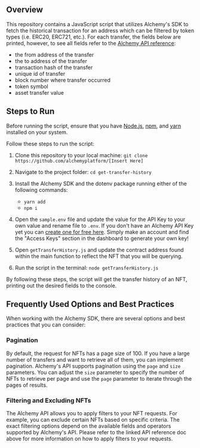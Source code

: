 ## Overview
This repository contains a JavaScript script that utilizes Alchemy's SDK to fetch the historical transaction for an address which can be filtered by token types (i.e. ERC20, ERC721, etc.). For each transfer, the fields below are printed, however, to see all fields refer to the [Alchemy API reference](https://docs.alchemy.com/reference/sdk-getassettransfers):

- the from address of the transfer
- the to address of the transfer
- transaction hash of the transfer
- unique id of transfer
- block number where transfer occurred
- token symbol
- asset transfer value


## Steps to Run

Before running the script, ensure that you have [Node.js](https://docs.npmjs.com/downloading-and-installing-node-js-and-npm), [npm](https://docs.npmjs.com/downloading-and-installing-node-js-and-npm), and [yarn](https://classic.yarnpkg.com/lang/en/docs/install/#mac-stable) installed on your system. 

Follow these steps to run the script:

1. Clone this repository to your local machine:
`git clone https://github.com/alchemyplatform/[Insert Here]`


2. Navigate to the project folder: `cd get-transfer-history`

3. Install the Alchemy SDK and the dotenv package running either of the following commands:
   * `yarn add`
   * `npm i`

4. Open the `sample.env` file and update the value for the API Key to your own value and rename file to `.env`. If you don't have an Alchemy API Key yet you can [create one for free here](https://alchemy.com/?a=starter-code). Simply make an account and find the "Access Keys" section in the dashboard to generate your own key!

5. Open `getTransferHistory.js` and update the contract address found within the main function to reflect the NFT that you will be querying. 

6. Run the script in the terminal: `node getTransferHistory.js`


By following these steps, the script will get the transfer history of an NFT, printing out the desired fields to the console.


## Frequently Used Options and Best Practices
When working with the Alchemy SDK, there are several options and best practices that you can consider:

### Pagination
By default, the request for NFTs has a page size of 100. If you have a large number of transfers and want to retrieve all of them, you can implement pagination. Alchemy's API supports pagination using the `page` and `size` parameters. You can adjust the `size` parameter to specify the number of NFTs to retrieve per page and use the `page` parameter to iterate through the pages of results.

### Filtering and Excluding NFTs
The Alchemy API allows you to apply filters to your NFT requests. For example, you can exclude certain NFTs based on specific criteria. The exact filtering options depend on the available fields and operators supported by Alchemy's API. Please refer to the linked API reference doc above for more information on how to apply filters to your requests.
